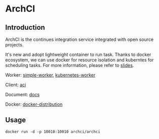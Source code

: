 # ArchCI

## Introduction

ArchCI is the continues integration service integrated with open source projects.

It's new and adopt lightweight container to run task. Thanks to docker ecosystem, we can use docker for resource isolation and kuberntes for scheduling tasks. For more information, please refer to [slides](http://slides.com/tobychan/archci).

Worker: [simple-worker](https://github.com/ArchCI/simple-worker), [kubernetes-worker](https://github.com/ArchCI/kubernetes-worker)

Client: [aci](https://github.com/ArchCI/aci)

Document: [docs](https://github.com/ArchCI/docs)

Docker: [docker-distribution](https://github.com/ArchCI)

## Usage

```
docker run -d -p 10010:10010 archci/archci
```
